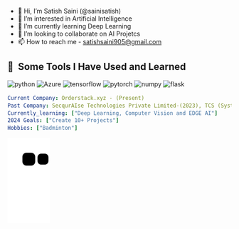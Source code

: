 - 👋 Hi, I’m Satish Saini (@sainisatish)
- 👀 I’m interested in Artificial Intelligence
- 🌱 I’m currently learning Deep Learning
- 💞️ I’m looking to collaborate on AI Projetcs
- 📫 How to reach me - satishsaini905@gmail.com

<h2> 🚀 &nbsp;Some Tools I Have Used and Learned</h2>
<p align="left">
<img src="https://cdn.jsdelivr.net/gh/devicons/devicon/icons/python/python-original-wordmark.svg" alt="python" width="45" height="45"/>
<img src="https://cdn.jsdelivr.net/gh/devicons/devicon/icons/azure/azure-original.svg" alt="Azure" width="45" height="45"/>
<img src="https://cdn.jsdelivr.net/gh/devicons/devicon/icons/tensorflow/tensorflow-original.svg" alt="tensorflow" width="45" height="45"/>
<img src="https://cdn.jsdelivr.net/gh/devicons/devicon@latest/icons/pytorch/pytorch-original.svg" alt="pytorch" width="45" height="45"/>
<img src="https://cdn.jsdelivr.net/gh/devicons/devicon/icons/numpy/numpy-original.svg" alt="numpy",width="45" height="45"/>
<img src="https://cdn.jsdelivr.net/gh/devicons/devicon/icons/flask/flask-original.svg" alt="flask",width="45" height="45"/>
</p>

```yaml
Current Company: Orderstack.xyz - (Present)
Past Company: SecqurAIse Technologies Private Limited-(2023), TCS (System Engineer) - (Oct 2021- Jan 2023)
Currently_learning: ["Deep Learning, Computer Vision and EDGE AI"]
2024 Goals: ["Create 10+ Projects"]
Hobbies: ["Badminton"]


```
![Snake animation](https://github.com/sainisatish/sainisatish/blob/output/github-contribution-grid-snake.svg)


<!---
sainisatish/sainisatish is a ✨ special ✨ repository because its `README.md` (this file) appears on your GitHub profile.
You can click the Preview link to take a look at your changes.
--->
